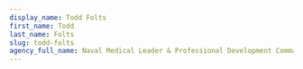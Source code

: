 ```yaml
---
display_name: Todd Folts
first_name: Todd
last_name: Folts
slug: todd-folts
agency_full_name: Naval Medical Leader & Professional Development Command
---
```

